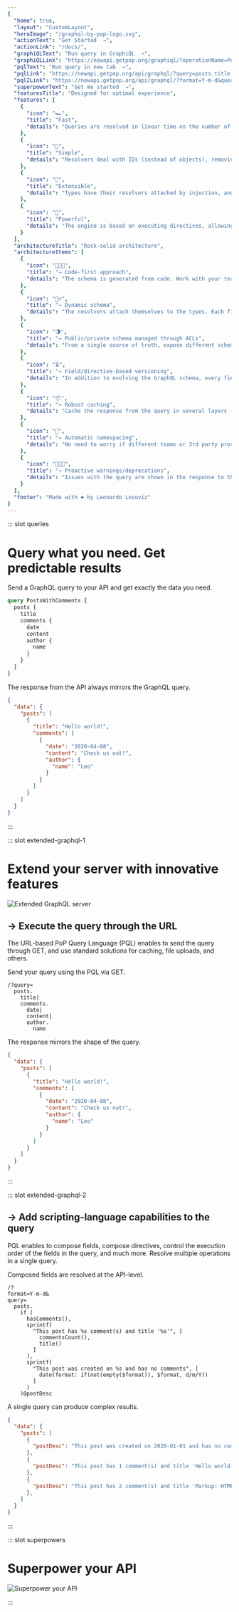 ```yaml
---
{
  "home": true,
  "layout": "CustomLayout",
  "heroImage": "/graphql-by-pop-logo.svg",
  "actionText": "Get Started  →",
  "actionLink": "/docs/",
  "graphiQLText": "Run query in GraphiQL  →",
  "graphiQLLink": "https://newapi.getpop.org/graphiql/?operationName=PostsWithComments&query=query%20PostsWithComments%20%7B%0A%20%20posts%20%7B%0A%20%20%20%20title%0A%20%20%20%20comments%20%7B%0A%20%20%20%20%20%20date%0A%20%20%20%20%20%20content%0A%20%20%20%20%20%20author%20%7B%0A%20%20%20%20%20%20%20%20name%0A%20%20%20%20%20%20%7D%0A%20%20%20%20%7D%0A%20%20%7D%0A%7D%0A",
  "pqlText": "Run query in new tab  →",
  "pqlLink": "https://newapi.getpop.org/api/graphql/?query=posts.title|comments.date|content|author.name",
  "pql2Link": "https://newapi.getpop.org/api/graphql/?format=Y-m-d&query=posts.if%20(hasComments(),sprintf(%22This%20post%20has%20%s%20comment(s)%20and%20title%20%27%s%27%22,%20[commentsCount(),title()]),sprintf(%22This%20post%20was%20created%20on%20%s%20and%20has%20no%20comments%22,%20[date(format:%20if(not(empty($format)),%20$format,%20d/m/Y))]))@postDesc",
  "superpowerText": "Get me started  →",
  "featuresTitle": "Designed for optimal experience",
  "features": [
    {
      "icon": "🏎",
      "title": "Fast",
      "details": "Queries are resolved in linear time on the number of types involved"
    },
    {
      "icon": "🛴",
      "title": "Simple",
      "details": "Resolvers deal with IDs (instead of objects), removing the need to implement batching/deferred"
    },
    {
      "icon": "🚂",
      "title": "Extensible",
      "details": "Types have their resolvers attached by injection, and resolvers can override each other"
    },
    {
      "icon": "🚀",
      "title": "Powerful",
      "details": "The engine is based on executing directives, allowing any type of custom functionality"
    }
  ],
  "architectureTitle": "Rock-solid architecture",
  "architectureItems": [
    {
      "icon": "👨🏻‍💻",
      "title": "→ Code-first approach",
      "details": "The schema is generated from code. Work with your teammates concurrently on the schema without conflicts, without tooling, and without bureaucracy."
    },
    {
      "icon": "🧞‍♂️",
      "title": "→ Dynamic schema",
      "details": "The resolvers attach themselves to the types. Each field can be handled by different resolvers, and the chosen one is selected on runtime, depending on the context."
    },
    {
      "icon": "🌗",
      "title": "→ Public/private schema managed through ACLs",
      "details": "From a single source of truth, expose different schemas for different users, managing it through Access Control Lists based on the user being logged-in or not, roles, capabilities, or custom rules."
    },
    {
      "icon": "⏳",
      "title": "→ Field/directive-based versioning",
      "details": "In addition to evolving the GraphQL schema, every field and directive can be independently versioned, and the specific version to use is chosen through field/directive arguments in the query."
    },
    {
      "icon": "📦",
      "title": "→ Robust caching",
      "details": "Cache the response from the query in several layers (server, CDN, etc) using standard HTTP caching, defining the max age field by field. Cache the results from expensive operations in disk or memory, defining the expiry time field by field."
    },
    {
      "icon": "🤖",
      "title": "→ Automatic namespacing",
      "details": "No need to worry if different teams or 3rd party providers using the same names for their types and interfaces. Create neater schemas by removing the 'MyCompanyName' prefix from your types, you won't need it."
    },
    {
      "icon": "👩🏻‍🔧",
      "title": "→ Proactive warnings/deprecations",
      "details": "Issues with the query are shown in the response to the query, and not just when doing introspection. Avoid your users from never finding out that your schema has been upgraded!"
    }
  ],
  "footer": "Made with ❤️ by Leonardo Losoviz"
}
---
```


::: slot queries

# Query what you need. Get predictable results

<div class="queries-wrapper bleed">

<div class="queries">

<div class="query">

Send a GraphQL query to your API and get exactly the data you need.

```graphql
query PostsWithComments {
  posts {
    title
    comments {
      date
      content
      author {
        name
      }
    }
  }
}
```

</div>

<div class="query">

The response from the API always mirrors the GraphQL query.

```json
{
  "data": {
    "posts": [
      {
        "title": "Hello world!",
        "comments": [
          {
            "date": "2020-04-08",
            "content": "Check us out!",
            "author": {
              "name": "Leo"
            }
          }
        ]
      }
    ]
  }
}
```

</div>

</div>

</div>

:::

::: slot extended-graphql-1

# Extend your server with innovative features

<div class="text-center">

![Extended GraphQL server](/assets/graphql-by-pop-logo-extended.svg)

</div>

## → Execute the query through the URL

The URL-based PoP Query Language (PQL) enables to send the query through GET, and use standard solutions for caching, file uploads, and others.

<div class="queries-wrapper">

<div class="queries">

<div class="query">

Send your query using the PQL via GET.

```pql
/?query=
  posts.
    title|
    comments.
      date|
      content|
      author.
        name
```

</div>

<div class="query">

The response mirrors the shape of the query.

```json
{
  "data": {
    "posts": [
      {
        "title": "Hello world!",
        "comments": [
          {
            "date": "2020-04-08",
            "content": "Check us out!",
            "author": {
              "name": "Leo"
            }
          }
        ]
      }
    ]
  }
}
```

</div>

</div>

</div>

:::

::: slot extended-graphql-2

## → Add scripting-language capabilities to the query

PQL enables to compose fields, compose directives, control the execution order of the fields in the query, and much more. Resolve multiple operations in a single query.

<div class="queries-wrapper">

<div class="queries">

<div class="query">

Composed fields are resolved at the API-level.

```pql
/?
format=Y-m-d&
query=
  posts.
    if (
      hasComments(),
      sprintf(
        "This post has %s comment(s) and title '%s'", [
          commentsCount(),
          title()
        ]
      ),
      sprintf(
        "This post was created on %s and has no comments", [
          date(format: if(not(empty($format)), $format, d/m/Y))
        ]
      )
    )@postDesc
```

</div>

<div class="query">

A single query can produce complex results.

```json
{
  "data": {
    "posts": [
      {
        "postDesc": "This post was created on 2020-01-01 and has no comments"
      },
      {
        "postDesc": "This post has 1 comment(s) and title 'Hello world!'"
      },
      {
        "postDesc": "This post has 2 comment(s) and title 'Markup: HTML Tags and Formatting'"
      },
    ]
  }
}
```

</div>

</div>

</div>

:::

::: slot superpowers

# Superpower your API

<div class="bleed">

![Superpower your API](/assets/superheroes.png)

</div>

:::